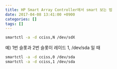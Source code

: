 ```yaml
---
title: HP Smart Array Controller에서 smart 보는 법
date: 2017-04-08 13:41:00 +0900
categories: []
tags: []
---
```


```bash
smartctl -a -d cciss,N /dev/sdX
```

예) 1번 슬롯과 2번 슬롯이 레이드 1, /dev/sda 일 때

```bash
smartctl -a -d cciss,0 /dev/sda
smartctl -a -d cciss,1 /dev/sda
```
